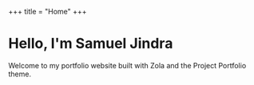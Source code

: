 +++
title = "Home"
+++

# Hello, I'm Samuel Jindra

Welcome to my portfolio website built with Zola and the Project Portfolio theme.
